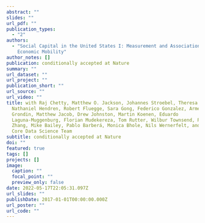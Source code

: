 ```yaml
---
abstract: ""
slides: ""
url_pdf: ""
publication_types:
  - "2"
authors:
  - "Social Capital in the United States I: Measurement and Associations with
    Economic Mobility"
author_notes: []
publication: conditionally accepted at Nature
summary: ""
url_dataset: ""
url_project: ""
publication_short: ""
url_source: ""
url_video: ""
title: with Raj Chetty, Matthew O. Jackson, Johannes Stroebel, Theresa Kuchler,
  Nathaniel Hendren, Robert Fluegge, Sara Gong, Federico Gonzalez, Armelle
  Grondin, Matthew Jacob, Drew Johnston, Martin Koenen, Eduardo
  Laguna-Muggenburg, Florian Mudekereza, Tom Rutter, Wilbur Townsend, Ruby
  Zhang, Mike Bailey, Pablo Barberá, Monica Bhole, Nils Wernerfelt, and the Meta
  Core Data Science Team
subtitle: conditionally accepted at Nature
doi: ""
featured: true
tags: []
projects: []
image:
  caption: ""
  focal_point: ""
  preview_only: false
date: 2022-05-17T22:05:31.097Z
url_slides: ""
publishDate: 2017-01-01T00:00:00.000Z
url_poster: ""
url_code: ""
---
```

